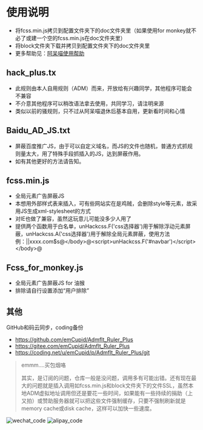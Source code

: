 # 使用说明
* 将fcss.min.js拷贝到配置文件夹下的doc文件夹里（如果使用for monkey就不必了或建一个空的fcss.min.js在doc文件夹里）
* 将block文件夹下载并拷贝到配置文件夹下的doc文件夹里
* 更多帮助见：[阿呆喵使用帮助](http://doc.admflt.com/)

## hack_plus.tx
* 此规则由本人自用规则（ADM）而来，开放给有兴趣同学，其他程序可能会不兼容
* 不介意其他程序可以稍改语法拿去使用，共同学习，请注明来源
* 类似以前的骚规则，只不过从阿呆喵退休后基本自用，更新看时间和心情

## Baidu_AD_JS.txt
* 屏蔽百度推广JS，由于可以自定义域名，而JS的文件也随机，普通方式抓规则量太大，用了特殊手段抓插入的JS，达到屏蔽作用。
* 如有其他更好的方法请告知。

## fcss.min.js
* 全局元素广告屏蔽JS
* 本想用外部样式表来插入，可有些网站实在是鸡贼，会删除style等元素，故采用JS生成xml-stylesheet的方式
* 对IE也做了兼容，虽然这玩意儿可能没多少人用了
* 提供两个函数用于白名单，unHackcss.F('css选择器')用于解除浮动元素屏蔽，unHackcss.A('css选择器')用于解除全局元素屏蔽，使用方法例：||xxxx.com$s@&lt;/body&gt;@&lt;script&gt;unHackcss.F('#navbar')&lt;/script&gt;&lt;/body&gt;@

## Fcss_for_monkey.js
* 全局元素广告屏蔽JS for 油猴
* 排除请自行设置添加“用户排除”

## 其他
GitHub和码云同步，coding备份
* https://github.com/emCupid/Admflt_Ruler_Plus
* https://gitee.com/emCupid/Admflt_Ruler_Plus
* https://coding.net/u/emCupid/p/Admflt_Ruler_Plus/git

> emmm....买包烟咯
> 
> 其实，是订阅的问题，仓库一般是没问题，调用多有可能出错。还有现在最大的问题就是插入调用如fcss.min.js和block文件夹下的文件SSL，虽然本地ADM虚拟地址调用但还是要花一些时间，如果能有一些持续的捐助（上又拍）或赞助服务器就可以把这些文件强制缓存，只要不强制刷新就是memory cache或disk cache，这样可以加快一些速度。

![wechat_code](http://wx2.sinaimg.cn/large/6fd368d6ly1fryey8r91vj207u09qabg.jpg)  ![alipay_code](http://wx1.sinaimg.cn/large/6fd368d6ly1fryey8v2jmj207u09qwfz.jpg)
